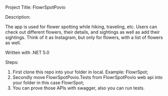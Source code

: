 Project Title: FlowrSpotPovio

Description: 

  The app is used for flower spotting while hiking, 
  traveling, etc. Users can check out different flowers, their details, 
  and sightings as well as add their sightings. 
  Think of it as Instagram, but only for flowers, with a list of flowers as well.

Written with .NET 5.0 

Steps:

1. First clone this repo into your folder in local. Example: FlowrSpot;
2. Secondly move FlowrSpotPovio.Tests from FlowrSpotPovio web api 
into your folder in this case FlowrSpot;
3. You can prove those APIs with swagger, also you can run tests.
